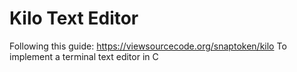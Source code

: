 # Kilo Text Editor

Following this guide: https://viewsourcecode.org/snaptoken/kilo
To implement a terminal text editor in C
